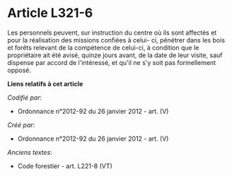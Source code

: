 # Article L321-6

Les personnels peuvent, sur instruction du centre où ils sont affectés et pour la réalisation des missions confiées à celui-
ci, pénétrer dans les bois et forêts relevant de la compétence de celui-ci, à condition que le propriétaire ait été avisé,
quinze jours avant, de la date de leur visite, sauf dispense par accord de l'intéressé, et qu'il ne s'y soit pas formellement
opposé.

**Liens relatifs à cet article**

_Codifié par_:

  - Ordonnance n°2012-92 du 26 janvier 2012 - art. (V)

_Créé par_:

  - Ordonnance n°2012-92 du 26 janvier 2012 - art. (V)

_Anciens textes_:

  - Code forestier - art. L221-8 (VT)

